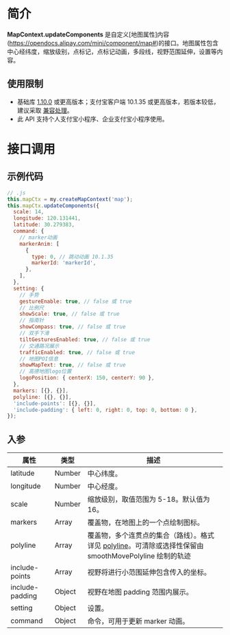 # 简介

**MapContext.updateComponents** 是自定义[地图属性]内容(https://opendocs.alipay.com/mini/component/map#)的接口。地图属性包含中心经纬度，缩放级别，点标记，点标记动画，多段线，视野范围延伸，设置等内容。

## 使用限制

- 基础库 [1.10.0](https://opendocs.alipay.com/mini/framework/lib) 或更高版本；支付宝客户端 10.1.35 或更高版本，若版本较低，建议采取 [兼容处理](/mini/framework/compatibility)。
- 此 API 支持个人支付宝小程序、企业支付宝小程序使用。

# 接口调用

## 示例代码

```javascript
// .js
this.mapCtx = my.createMapContext('map');
this.mapCtx.updateComponents({
  scale: 14,
  longitude: 120.131441,
  latitude: 30.279383,
  command: {
    // marker动画
    markerAnim: [
      {
        type: 0, // 跳动动画 10.1.35
        markerId: 'markerId',
      },
    ],
  },
  setting: {
    // 手势
    gestureEnable: true, // false 或 true
    // 比例尺
    showScale: true, // false 或 true
    // 指南针
    showCompass: true, // false 或 true
    // 双手下滑
    tiltGesturesEnabled: true, // false 或 true
    // 交通路况展示
    trafficEnabled: true, // false 或 true
    // 地图POI信息
    showMapText: true, // false 或 true
    // 高德地图logo位置
    logoPosition: { centerX: 150, centerY: 90 },
  },
  markers: [{}, {}],
  polyline: [{}, {}],
  'include-points': [{}, {}],
  'include-padding': { left: 0, right: 0, top: 0, bottom: 0 },
});
```

## 入参

| **属性**        | **类型** | **描述**                                 |
| --------------- | -------- | ---------------------------------------- |
| latitude        | Number   | 中心纬度。                               |
| longitude       | Number   | 中心经度。                               |
| scale           | Number   | 缩放级别，取值范围为 5-18。默认值为 16。 |
| markers         | Array    | 覆盖物，在地图上的一个点绘制图标。       |
| polyline        | Array    | 覆盖物，多个连贯点的集合（路线）。格式详见 [polyline](https://opendocs.alipay.com/mini/component/map#polyline)。可清除或选择性保留由 smoothMovePolyline 绘制的轨迹 |
| include-points  | Array    | 视野将进行小范围延伸包含传入的坐标。     |
| include-padding | Object   | 视野在地图 padding 范围内展示。          |
| setting         | Object   | 设置。                                   |
| command         | Object   | 命令，可用于更新 marker 动画。           |
